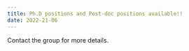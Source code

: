 ```yaml
---
title: Ph.D positions and Post-doc positions available!!
date: 2022-21-06
---
```




<!--more-->

Contact the group for more details.